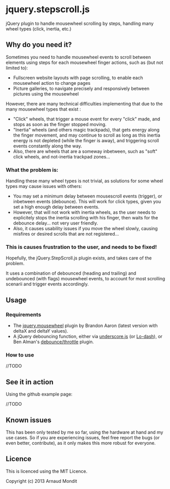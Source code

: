 # jquery.stepscroll.js

jQuery plugin to handle mousewheel scrolling by steps, handling many wheel types (click, inertia, etc.)

## Why do you need it?

Sometimes you need to handle mousewheel events to scroll between elements using steps for each mousewheel finger actions, such as (but not limited to):

- Fullscreen website layouts with page scrolling, to enable each mousewheel action to change pages
- Picture galleries, to navigate precisely and responsively between pictures using the mousewheel

However, there are many technical difficulties implementing that due to the many mousewheel types that exist :

- "Click" wheels, that trigger a mouse event for every "click" made, and stops as soon as the finger stopped moving.
- "Inertia" wheels (and others magic trackpads), that gets energy along the finger movement, and may continue to scroll as long as this inertia energy is not depleted (while the finger is away), and triggering scroll events constantly along the way.
- Also, there are wheels that are a someway inbetween, such as "soft" click wheels, and not-inertia trackpad zones...

### What the problem is:

Handling these many wheel types is not trivial, as solutions for some wheel types may cause issues with others:
- You may set a minimum delay between mousescroll events (trigger), or inbetween events (debounce). This will work for click types, given you set a high enough delay between events.
- However, that will not work with inertia wheels, as the user needs to explicitely stops the inertia scrolling with his finger, then waits for the debounce delay... not very user friendly.
- Also, it causes usability issues if you move the wheel slowly, causing misfires or desired scrolls that are not registered...

### This is causes frustration to the user, and needs to be fixed!

Hopefully, the jQuery.StepScroll.js plugin exists, and takes care of the problem.

It uses a combination of debounced (heading and trailing) and undebounced (with flags) mousewheel events, to account for most scrolling scenarii and trigger events accordingly.

## Usage


### Requirements

- The [jquery.mousewheel](https://github.com/brandonaaron/jquery-mousewheel/) plugin by Brandon Aaron (latest version with deltaX and deltaY values).
- A jQuery debouncing function, either via [underscore.js](http://underscorejs.org/) (or [Lo-dash](http://lodash.com/)), or Ben Alman's [debounce/throttle](http://benalman.com/projects/jquery-throttle-debounce-plugin/) plugin.

### How to use

//TODO

## See it in action

Using the github example page:

//TODO

## Known issues

This has been only tested by me so far, using the hardware at hand and my use cases. So if you are experiencing issues, feel free report the bugs (or even better, contribute), as it only makes this more robust for everyone.

## Licence


This is licenced using the MIT Licence.

Copyright (c) 2013 Arnaud Mondit

